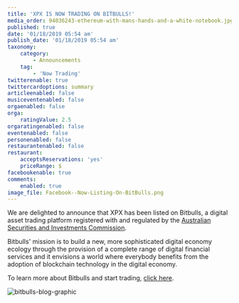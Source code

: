 ```yaml
---
title: 'XPX IS NOW TRADING ON BITBULLS!'
media_order: 94036243-ethereum-with-mans-hands-and-a-white-notebook.jpg
published: true
date: '01/18/2019 05:54 am'
publish_date: '01/18/2019 05:54 am'
taxonomy:
    category:
        - Announcements
    tag:
        - 'Now Trading'
twitterenable: true
twittercardoptions: summary
articleenabled: false
musiceventenabled: false
orgaenabled: false
orga:
    ratingValue: 2.5
orgaratingenabled: false
eventenabled: false
personenabled: false
restaurantenabled: false
restaurant:
    acceptsReservations: 'yes'
    priceRange: $
facebookenable: true
comments:
    enabled: true
image_file: Facebook--Now-Listing-On-BitBulls.png
---
```


We are delighted to announce that XPX has been listed on Bitbulls, a digital asset trading platform registered with and regulated by the [Australian Securities and Investments Commission](https://connectonline.asic.gov.au/RegistrySearch/faces/landing/SearchRegisters.jspx?_adf.ctrl-state=85ap8xknd_12).

Bitbulls' mission is to build a new, more sophisticated digital economy ecology through the provision of a complete range of digital financial services and it envisions a world where everybody benefits from the adoption of blockchain technology in the digital economy.

To learn more about Bitbulls and start trading, [click here](https://www.bitbulls.com/index).

![bitbulls-blog-graphic](/content/images/2019/01/bitbulls-blog-graphic.png)